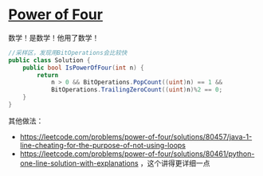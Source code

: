 # [Power of Four](https://leetcode.com/problems/power-of-four)

数学！是数学！他用了数学！
```c#
//采样区，发现用BitOperations会比较快
public class Solution {
    public bool IsPowerOfFour(int n) {
        return
            n > 0 && BitOperations.PopCount((uint)n) == 1 &&
            BitOperations.TrailingZeroCount((uint)n)%2 == 0;
    }
}
```
其他做法：
- https://leetcode.com/problems/power-of-four/solutions/80457/java-1-line-cheating-for-the-purpose-of-not-using-loops
- https://leetcode.com/problems/power-of-four/solutions/80461/python-one-line-solution-with-explanations ，这个讲得更详细一点